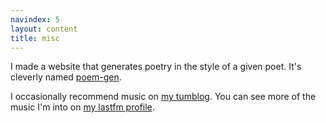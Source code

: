 ```yaml
---
navindex: 5
layout: content
title: misc
---
```


I made a website that generates poetry in the style of a given poet.
It's cleverly named [poem-gen](http://poem-gen.com).

I occasionally recommend music on [my tumblog](http://funsafemath.tumblr.com).
You can see more of the music I'm into on [my lastfm
profile](http://www.last.fm/user/bboston7).
